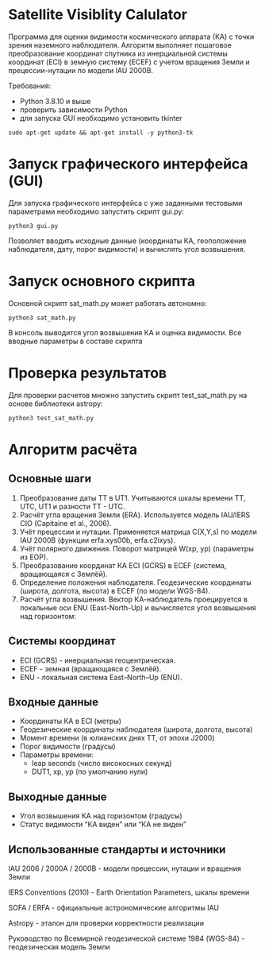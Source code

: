 # Satellite Visiblity Calulator

Программа для оценки видимости космического аппарата (КА) с точки зрения наземного наблюдателя.
Алгоритм выполняет пошаговое преобразование координат спутника из инерциальной системы координат (ECI)
в земную систему (ECEF) с учетом вращения Земли и прецессии-нутации по модели IAU 2000B.

Требования:
- Python 3.8.10 и выше
- проверить зависимости Python
- для запуска GUI необходимо установить tkinter 

`sudo apt-get update && apt-get install -y python3-tk`

# Запуск графического интерфейса (GUI)

Для запуска графического интерфейса с уже заданными тестовыми параметрами необходимо запустить скрипт gui.py:

`python3 gui.py`

Позволяет вводить исходные данные (координаты КА, геоположение наблюдателя, дату, порог видимости)
и вычислять угол возвышения.

# Запуск основного скрипта
Основной скрипт sat_math.py может работать автономно:

`python3 sat_math.py`

В консоль выводится угол возвышения КА и оценка видимости. Все вводные параметры в составе скрипта

# Проверка результатов

Для проверки расчетов множно запустить скрипт test_sat_math.py на основе библиотеки astropy:

`python3 test_sat_math.py`


# Алгоритм расчёта
## Основные шаги
1. Преобразование даты TT в UT1. Учитываются шкалы времени TT, UTC, UT1 и разности TT - UTC.
2. Расчёт угла вращения Земли (ERA). Используется модель IAU/IERS CIO (Capitaine et al., 2006).
3. Учёт прецессии и нутации. Применяется матрица C(X,Y,s) по модели IAU 2000B (функции erfa.xys00b, erfa.c2ixys).
4. Учёт полярного движения. Поворот матрицей W(xp, yp) (параметры из EOP).
5. Преобразование координат КА ECI (GCRS) в ECEF (система, вращающаяся с Землёй).
6. Определение положения наблюдателя. Геодезические координаты (широта, долгота, высота) в ECEF (по модели WGS-84).
7. Расчёт угла возвышения. Вектор КА-наблюдатель проецируется в локальные оси ENU (East-North-Up) и вычисляется угол возвышения над горизонтом:


## Системы координат
- ECI (GCRS) - инерциальная геоцентрическая.
- ECEF - земная (вращающаяся с Землёй).
- ENU - локальная система East–North–Up (ENU).

## Входные данные
- Координаты КА в ECI (метры)
- Геодезические координаты наблюдателя (широта, долгота, высота)
- Момент времени (в юлианских днях TT, от эпохи J2000)
- Порог видимости (градусы)
- Параметры времени:
  - leap seconds (число високосных секунд)
  - DUT1, xp, yp (по умолчанию нули)
  

## Выходные данные
- Угол возвышения КА над горизонтом (градусы)
- Статус видимости “КА виден” или “КА не виден”

## Использованные стандарты и источники

IAU 2006 / 2000A / 2000B - модели прецессии, нутации и вращения Земли

IERS Conventions (2010) - Earth Orientation Parameters, шкалы времени

SOFA / ERFA - официальные астрономические алгоритмы IAU

Astropy - эталон для проверки корректности реализации

Руководство по Всемирной геодезической системе 1984 (WGS-84) - геодезическая модель Земли
